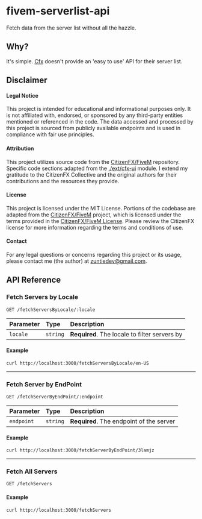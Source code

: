 # fivem-serverlist-api
Fetch data from the server list without all the hazzle.

## Why?
It's simple. [Cfx](https://cfx.re/) doesn't provide an 'easy to use' API for their server list.

## Disclaimer
#### Legal Notice
This project is intended for educational and informational purposes only. It is not affiliated with, endorsed, or sponsored by any third-party entities mentioned or referenced in the code. The data accessed and processed by this project is sourced from publicly available endpoints and is used in compliance with fair use principles.

#### Attribution
This project utilizes source code from the [CitizenFX/FiveM](https://github.com/citizenfx/fivem) repository. Specific code sections adapted from the [./ext/cfx-ui](https://github.com/citizenfx/fivem/tree/master/ext/cfx-ui/) module. I extend my gratitude to the CitizenFX Collective and the original authors for their contributions and the resources they provide.

#### License
This project is licensed under the MIT License. Portions of the codebase are adapted from the [CitizenFX/FiveM](https://github.com/citizenfx/fivem) project, which is licensed under the terms provided in the [CitizenFX/FiveM License](https://github.com/citizenfx/fivem/blob/master/code/LICENSE). Please review the CitizenFX license for more information regarding the terms and conditions of use.

#### Contact
For any legal questions or concerns regarding this project or its usage, please contact me (the author) at zuntiedev@gmail.com.
<br>

## API Reference

### Fetch Servers by Locale

```http
GET /fetchServersByLocale/:locale
```

| Parameter | Type     | Description                |
| :-------- | :------- | :------------------------- |
| `locale`  | `string` | **Required**. The locale to filter servers by |

#### Example

```sh
curl http://localhost:3000/fetchServersByLocale/en-US
```

---

### Fetch Server by EndPoint

```http
GET /fetchServerByEndPoint/:endpoint
```

| Parameter | Type     | Description                |
| :-------- | :------- | :------------------------- |
| `endpoint`| `string` | **Required**. The endpoint of the server |

#### Example

```sh
curl http://localhost:3000/fetchServerByEndPoint/3lamjz
```

---

### Fetch All Servers

```http
GET /fetchServers
```

#### Example

```sh
curl http://localhost:3000/fetchServers
```